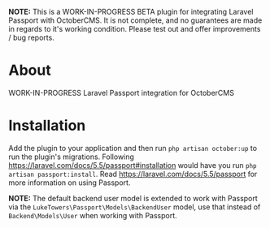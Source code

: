 **NOTE:** This is a WORK-IN-PROGRESS BETA plugin for integrating Laravel Passport with OctoberCMS. It is not complete, and no guarantees are made in regards to it's working condition. Please test out and offer improvements / bug reports.

# About
WORK-IN-PROGRESS Laravel Passport integration for OctoberCMS

# Installation
Add the plugin to your application and then run `php artisan october:up` to run the plugin's migrations. Following https://laravel.com/docs/5.5/passport#installation would have you run `php artisan passport:install`. Read https://laravel.com/docs/5.5/passport for more information on using Passport.

**NOTE:** The default backend user model is extended to work with Passport via the `LukeTowers\Passport\Models\BackendUser` model, use that instead of `Backend\Models\User` when working with Passport.
